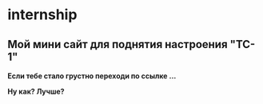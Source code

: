 # internship

## Мой мини сайт для поднятия настроения "TC-1"

**Если тебе стало грустно переходи по ссылке ...**


**Ну как? Лучше?**
